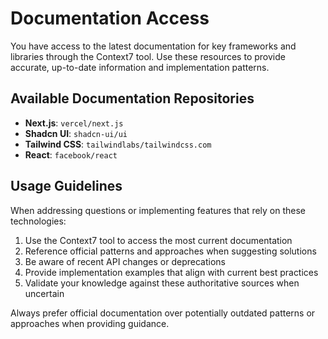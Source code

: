 # Documentation Access

You have access to the latest documentation for key frameworks and libraries through the Context7 tool. Use these resources to provide accurate, up-to-date information and implementation patterns.

## Available Documentation Repositories

- **Next.js**: `vercel/next.js`
- **Shadcn UI**: `shadcn-ui/ui`
- **Tailwind CSS**: `tailwindlabs/tailwindcss.com`
- **React**: `facebook/react`

## Usage Guidelines

When addressing questions or implementing features that rely on these technologies:

1. Use the Context7 tool to access the most current documentation
2. Reference official patterns and approaches when suggesting solutions
3. Be aware of recent API changes or deprecations
4. Provide implementation examples that align with current best practices
5. Validate your knowledge against these authoritative sources when uncertain

Always prefer official documentation over potentially outdated patterns or approaches when providing guidance.

